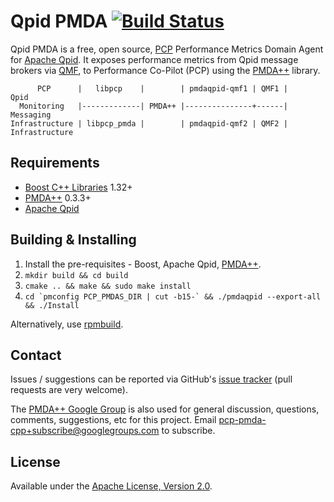 # Qpid PMDA [![Build Status](https://travis-ci.org/pcolby/pcp-pmda-qpid.png?branch=master)](https://travis-ci.org/pcolby/pcp-pmda-qpid)

Qpid PMDA is a free, open source, [PCP](http://oss.sgi.com/projects/pcp/
"Performance Co-Pilot") Performance Metrics Domain Agent for [Apache Qpid](
http://qpid.apache.org/). It exposes performance metrics from Qpid message
brokers via [QMF](http://qpid.apache.org/components/qmf/index.html "Qpid
Management Framework"), to Performance Co-Pilot (PCP) using the [PMDA++](
https://github.com/pcolby/pcp-pmda-cpp) library.

```
      PCP      |   libpcp    |        | pmdaqpid-qmf1 | QMF1 |     Qpid
  Monitoring   |-------------| PMDA++ |---------------+------|   Messaging
Infrastructure | libpcp_pmda |        | pmdaqpid-qmf2 | QMF2 | Infrastructure
```

## Requirements

* [Boost C++ Libraries](http://www.boost.org/) 1.32+
* [PMDA++](https://github.com/pcolby/pcp-pmda-cpp) 0.3.3+
* [Apache Qpid](http://qpid.apache.org/)

## Building & Installing
1. Install the pre-requisites - Boost, Apache Qpid, [PMDA++](https://github.com/pcolby/pcp-pmda-cpp).
2. `mkdir build && cd build`
3. `cmake .. && make && sudo make install`
4. ``cd `pmconfig PCP_PMDAS_DIR | cut -b15-` && ./pmdaqpid --export-all && ./Install``

Alternatively, use [rpmbuild](package/rpm).

## Contact

Issues / suggestions can be reported via GitHub's [issue tracker](
https://github.com/pcolby/pcp-pmda-qpid/issues) (pull requests are very
welcome).

The [PMDA++ Google Group](http://groups.google.com/group/pcp-pmda-cpp/) is also
used for general discussion, questions, comments, suggestions, etc for this
project.  Email pcp-pmda-cpp+subscribe@googlegroups.com to subscribe.

## License

Available under the [Apache License, Version 2.0](
http://apache.org/licenses/LICENSE-2.0.html).
